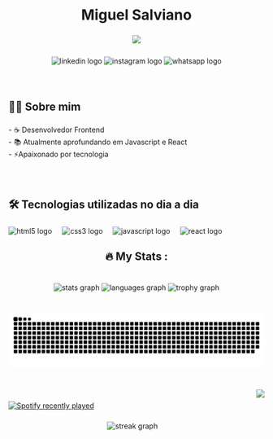 <h1 align="center">Miguel Salviano</h1>

###

<div align="center">
  <img height="150" src="https://i.gifer.com/77M0.gif"  />
</div>

###

<div align="center">
  <img src="https://img.shields.io/static/v1?message=LinkedIn&logo=linkedin&label=&color=0077B5&logoColor=white&labelColor=&style=for-the-badge" height="40" alt="linkedin logo"  />
  <img src="https://img.shields.io/static/v1?message=Instagram&logo=instagram&label=&color=E4405F&logoColor=white&labelColor=&style=for-the-badge" height="40" alt="instagram logo"  />
  <img src="https://img.shields.io/static/v1?message=Whatsapp&logo=whatsapp&label=&color=25D366&logoColor=white&labelColor=&style=for-the-badge" height="40" alt="whatsapp logo"  />
</div>

###

<br clear="both">

<h2 align="left">👩‍💻  Sobre mim</h2>

###

<p align="left">- ☕  Desenvolvedor Frontend<br>- 📚 Atualmente aprofundando em Javascript e React<br>- ⚡Apaixonado por tecnologia</p>

###

<br clear="both">

<h2 align="left">🛠 Tecnologias utilizadas no dia a dia</h2>

###

<div align="left">
  <img src="https://cdn.jsdelivr.net/gh/devicons/devicon/icons/html5/html5-original.svg" height="60" alt="html5 logo"  />
  <img width="12" />
  <img src="https://cdn.jsdelivr.net/gh/devicons/devicon/icons/css3/css3-original.svg" height="60" alt="css3 logo"  />
  <img width="12" />
  <img src="https://cdn.jsdelivr.net/gh/devicons/devicon/icons/javascript/javascript-plain.svg" height="60" alt="javascript logo"  />
  <img width="12" />
  <img src="https://cdn.jsdelivr.net/gh/devicons/devicon/icons/react/react-original-wordmark.svg" height="60" alt="react logo"  />
</div>

###

<h2 align="center">🔥   My Stats :</h2>

###

<br clear="both">

<div align="center">
  <img src="https://github-readme-stats.vercel.app/api?username=MiguelSalviano24&hide_title=false&hide_rank=false&show_icons=true&include_all_commits=true&count_private=true&disable_animations=false&theme=dark&locale=en&hide_border=true&order=1" height="180" alt="stats graph"  />
  <img src="https://github-readme-stats.vercel.app/api/top-langs?username=MiguelSalviano24&locale=en&hide_title=false&layout=compact&card_width=320&langs_count=5&theme=dark&hide_border=true&order=2" height="180" alt="languages graph"  />
  <img src="https://github-profile-trophy.vercel.app?username=MiguelSalviano24&theme=dracula&column=-1&row=1&margin-w=8&margin-h=8&no-bg=true&no-frame=true&order=4" height="150" alt="trophy graph"  />
</div>

###

<br clear="both">

<img src="https://raw.githubusercontent.com/MiguelSalviano24/MiguelSalviano24/output/snake.svg" alt="Snake animation" />

###

<br clear="both">

<img align="right" height="200" src="https://media4.giphy.com/media/RJzm826vu7WbJvBtxX/giphy.gif?cid=6c09b9529yzim3ge3xnl9lkp0x3fqrnsoi8m67w7jzt5167h&ep=v1_internal_gif_by_id&rid=giphy.gif&ct=s"  />

###

<div align="left">
  <a href="https://open.spotify.com/user/31o7fw252j3agvw3iawnvrpeu7b4">
    <img src="https://spotify-recently-played-readme.vercel.app/api?user=31o7fw252j3agvw3iawnvrpeu7b4&count=3" alt="Spotify recently played"  />
  </a>
</div>

###

<div align="center">
  <img src="https://streak-stats.demolab.com?user=MiguelSalviano24&locale=en&mode=daily&theme=radical&hide_border=true&border_radius=5&order=3" height="220" alt="streak graph"  />
</div>

###
